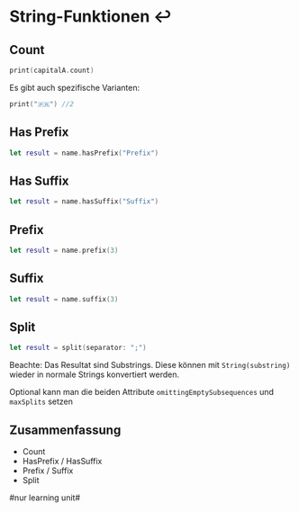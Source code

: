 # String-Funktionen  ↩️


## Count

```swift
print(capitalA.count)
```

Es gibt auch spezifische Varianten:

```swift
print("🇵🇷") //2
```

## Has Prefix

```swift
let result = name.hasPrefix("Prefix")
```


## Has Suffix

```swift
let result = name.hasSuffix("Suffix")
```

## Prefix

```swift
let result = name.prefix(3)
```


## Suffix

```swift
let result = name.suffix(3)
```


## Split

```swift
let result = split(separator: ";")
```


Beachte: Das Resultat sind Substrings. Diese können mit `String(substring)` wieder in normale Strings konvertiert werden.

Optional kann man die beiden Attribute `omittingEmptySubsequences` und `maxSplits` setzen

## Zusammenfassung
- Count
- HasPrefix / HasSuffix
- Prefix / Suffix
- Split

#nur learning unit#